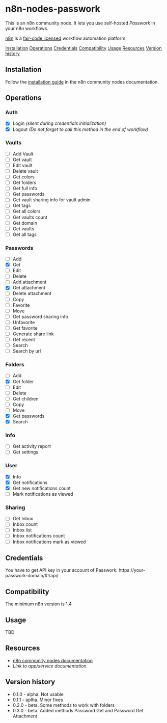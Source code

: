 # n8n-nodes-passwork

This is an n8n community node. It lets you use self-hosted _Passwork_ in your n8n workflows.

[n8n](https://n8n.io/) is a [fair-code licensed](https://docs.n8n.io/reference/license/) workflow automation platform.

[Installation](#installation)
[Operations](#operations)
[Credentials](#credentials)  <!-- delete if no auth needed -->
[Compatibility](#compatibility)
[Usage](#usage)  <!-- delete if not using this section -->
[Resources](#resources)
[Version history](#version-history)  <!-- delete if not using this section -->

## Installation

Follow the [installation guide](https://docs.n8n.io/integrations/community-nodes/installation/) in the n8n community nodes documentation.

## Operations

### Auth

- [x] Login _(silent during credentials initialization)_
- [x] Logout _(Do not forget to call this method in the end of workflow)_

### Vaults
- [ ] Add Vault
- [ ] Get vault
- [ ] Edit vault
- [ ] Delete vault
- [ ] Get colors
- [ ] Get folders
- [ ] Get full info
- [ ] Get passwords
- [ ] Get vault sharing info for vault admin
- [ ] Get tags
- [ ] Get all colors
- [ ] Get vaults count
- [ ] Get domain
- [ ] Get vaults
- [ ] Get all tags

### Passwords
- [ ] Add
- [x] Get
- [ ] Edit
- [ ] Delete
- [ ] Add attachment
- [x] Get attachment
- [ ] Delete attachment
- [ ] Copy
- [ ] Favorite
- [ ] Move
- [ ] Get password sharing info
- [ ] Unfavorite
- [ ] Get favorite
- [ ] Generate share link
- [ ] Get recent
- [ ] Search
- [ ] Search by url

### Folders
- [ ] Add
- [x] Get folder
- [ ] Edit
- [ ] Delete
- [ ] Get children
- [ ] Copy
- [ ] Move
- [x] Get passwords
- [x] Search

### Info
- [ ] Get activity report
- [ ] Get settings

### User
- [x] Info
- [x] Get notifications
- [x] Get new notifications count
- [ ] Mark notifications as viewed

### Sharing
- [ ] Get Inbox
- [ ] Inbox count
- [ ] Inbox list
- [ ] Inbox notifications count
- [ ] Inbox notifications mark as viewed

## Credentials

You have to get API key in your account of Passwork: https://your-passwork-domain/#!/api/

## Compatibility

The minimum n8n version is 1.4

## Usage

TBD

## Resources

* [n8n community nodes documentation](https://docs.n8n.io/integrations/community-nodes/)
* _Link to app/service documentation._

## Version history

* 0.1.0 - alpha. Not usable
* 0.1.1 - aplha. Minor fixes
* 0.2.0 - beta. Some methods to work with folders
* 0.3.0 - beta. Added methods Password Get and Password Get Attachment


